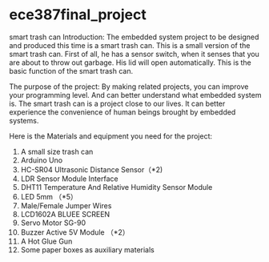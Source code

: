 # ece387final_project
smart trash can
Introduction:
The embedded system project to be designed and produced this time is a smart trash can. This is a small version of the smart trash can. First of all, he has a sensor switch, when it senses that you are about to throw out garbage. His lid will open automatically. This is the basic function of the smart trash can.

The purpose of the project:
By making related projects, you can improve your programming level. And can better understand what embedded system is. The smart trash can is a project close to our lives. It can better experience the convenience of human beings brought by embedded systems.


Here is the Materials and equipment you need for the project:
1. A small size trash can
      <img scr="img_project/arudino.jpeg">
3. Arduino Uno
4. HC-SR04 Ultrasonic Distance Sensor（*2)
5. LDR Sensor Module Interface
6. DHT11 Temperature And Relative Humidity Sensor Module
7. LED 5mm （*5）
8. Male/Female Jumper Wires 
9. LCD1602A BLUEE SCREEN 
10. Servo Motor SG-90
11. Buzzer Active 5V Module （*2）
12. A Hot Glue Gun
13. Some paper boxes as auxiliary materials
